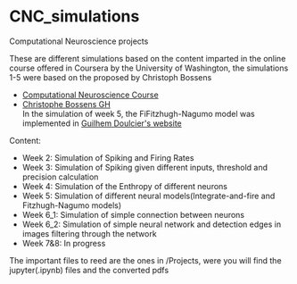 # CNC_simulations
Computational Neuroscience projects

These are different simulations based on the content imparted in the online course offered in Coursera by the University of Washington, the simulations 1-5 were based on the proposed by Christoph Bossens  
- [Computational Neuroscience Course](https://es.coursera.org/learn/computational-neuroscience)  
- [Christophe Bossens GH](https://es.coursera.org/learn/computational-neuroscience)  
In the simulation of week 5, the FiFitzhugh-Nagumo model was implemented in [Guilhem Doulcier's website](https://www.normalesup.org/~doulcier/teaching/modeling/excitable_systems.html)

Content:
- Week 2: Simulation of Spiking and Firing Rates
- Week 3: Simulation of Spiking given different inputs, threshold and precision calculation
- Week 4: Simulation of the Enthropy of different neurons
- Week 5: Simulation of different neural models(Integrate-and-fire and Fitzhugh-Nagumo models)
- Week 6_1: Simulation of simple connection between neurons
- Week 6_2: Simulation of simple neural network and detection edges in images filtering through the network
- Week 7&8: In progress

The important files to reed are the ones in /Projects, were you will find the jupyter(.ipynb) files and the converted pdfs

